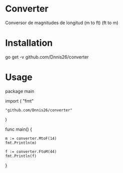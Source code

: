 # Converter
Conversor de magnitudes de longitud (m to ft) (ft to m)

# Installation
go get -v github.com/Dnnis26/converter

# Usage

package main

import (
	"fmt"

	"github.com/Dnnis26/converter"
)

func main() {

	m := converter.MtoF(14)
	fmt.Println(m)

	f := converter.FtoM(44)
	fmt.Println(f)

}
